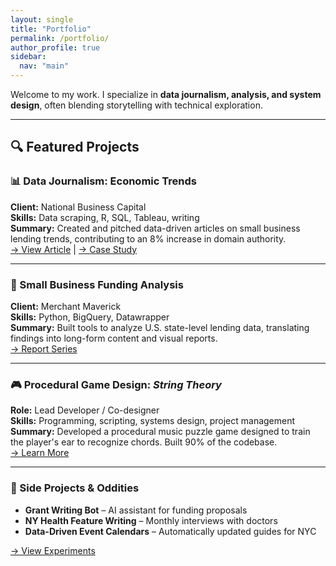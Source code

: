 ```yaml
---
layout: single
title: "Portfolio"
permalink: /portfolio/
author_profile: true
sidebar:
  nav: "main"
---
```

Welcome to my work. I specialize in **data journalism, analysis, and system design**, often blending storytelling with technical exploration.

---

## 🔍 Featured Projects

### 📊 Data Journalism: Economic Trends
**Client:** National Business Capital  
**Skills:** Data scraping, R, SQL, Tableau, writing  
**Summary:** Created and pitched data-driven articles on small business lending trends, contributing to an 8% increase in domain authority.  
[→ View Article](#) | [→ Case Study](/portfolio/economic-trends/)

---

### 💸 Small Business Funding Analysis
**Client:** Merchant Maverick  
**Skills:** Python, BigQuery, Datawrapper  
**Summary:** Built tools to analyze U.S. state-level lending data, translating findings into long-form content and visual reports.  
[→ Report Series](#)

---

### 🎮 Procedural Game Design: *String Theory*
**Role:** Lead Developer / Co-designer  
**Skills:** Programming, scripting, systems design, project management  
**Summary:** Developed a procedural music puzzle game designed to train the player's ear to recognize chords. Built 90% of the codebase.  
[→ Learn More](/portfolio/game-design/)

---

### 🧠 Side Projects & Oddities
- **Grant Writing Bot** – AI assistant for funding proposals  
- **NY Health Feature Writing** – Monthly interviews with doctors  
- **Data-Driven Event Calendars** – Automatically updated guides for NYC

[→ View Experiments](/experiments/)
